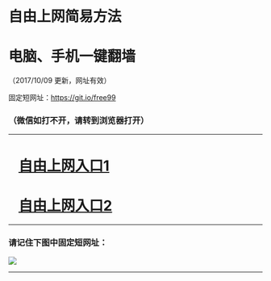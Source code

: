 ﻿# 自由上网简易方法

# 电脑、手机一键翻墙

（2017/10/09 更新，网址有效）

固定短网址：https://git.io/free99

### （微信如打不开，请转到浏览器打开）


***





# &nbsp;&nbsp; <a href="http://ft909827134.fwq-tz-1001.info/fwqtz01.html?t=100900110201 " target="_blank">自由上网入口1</a>
# &nbsp;&nbsp; <a href="http://ft1299115133.fwq-tz-1002.info/fwqtz02.html?t=10090018757 " target="_blank">自由上网入口2</a>
***

### 请记住下图中固定短网址：

<img src="https://s3-us-west-2.amazonaws.com/fwq-1001/yjfq-20170905okok.png" /> 


***

